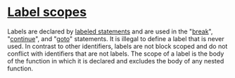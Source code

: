 # [Label scopes](#label-scopes)

Labels are declared by [labeled statements](https://golang.org/ref/spec#Labeled_statements) and are used in the "[break](https://golang.org/ref/spec#Break_statements)", "[continue](https://golang.org/ref/spec#Continue_statements)", and "[goto](https://golang.org/ref/spec#Goto_statements)" statements. It is illegal to define a label that is never used. In contrast to other identifiers, labels are not block scoped and do not conflict with identifiers that are not labels. The scope of a label is the body of the function in which it is declared and excludes the body of any nested function.
